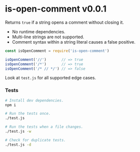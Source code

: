 
# is-open-comment v0.0.1 

Returns `true` if a string opens a comment without closing it.

- No runtime dependencies.
- Multi-line strings are not supported.
- Comment syntax within a string literal causes a false positive.

```js
const isOpenComment = require('is-open-comment')

isOpenComment('//')       // => true
isOpenComment('/*')       // => true
isOpenComment('/* // */') // => false
```

Look at `test.js` for all supported edge cases.

### Tests

```sh
# Install dev dependencies.
npm i

# Run the tests once.
./test.js

# Run the tests when a file changes.
./test.js -w

# Check for duplicate tests.
./test.js -d
```

